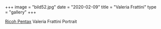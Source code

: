 +++
image = "bild52.jpg"
date = "2020-02-09"
title = "Valeria Frattini"
type = "gallery"
+++

[Ricoh Pentax](https://en.wikipedia.org/w/index.php?title=Palace_of_Culture_and_Science&oldid=945815549) Valeria Frattini Portrait